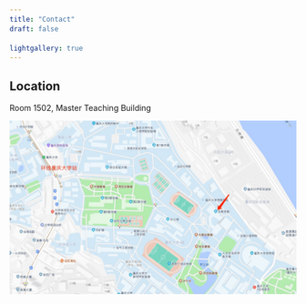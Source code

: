 ```yaml
---
title: "Contact"
draft: false

lightgallery: true
---
```


## Location
Room 1502, Master Teaching Building

![Location](./map.jpg)